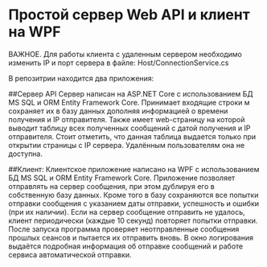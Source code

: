 # Простой сервер Web API и клиент на WPF

ВАЖНОЕ. Для работы клиента с удаленным сервером необходимо изменить IP и порт сервера в файле: Host/ConnectionService.cs

В репозитрии находится два приложения: 

##Сервер API Сервер написан на ASP.NET Core с использованием БД MS SQL и ORM Entity Framework Core. Принимает входящие строки м сохраняет их в базу данных дополняя информацией о времени получения и IP отправителя. Также имеет web-страницу на которой выводит таблицу всех полученных сообщений с датой получения и IP отправителя. Стоит отметить, что данная таблица выдается только при открытии страницы с IP сервера. Удалённым пользователям она не доступна.

##Клиент: Клиентское приложение написано на WPF с использованием БД MS SQL и ORM Entity Framework Core. Приложение позволяет отправлять на сервер сообщения, при этом дублируя его в собственную базу данных. Кроме того в базу сохраняются все попытки отправки сообщения с указанием даты отправки, успешность и ошибки (при их наличии). Если на сервер сообщение отправить не удалось, клиент периодически (каждые 10 секунд) повторяет попытки отправки. После запуска программа проверяет неотправленные сообщения прошлых сеансов и пытается их отправить вновь. В окно логирования выдаётся подробная информация об отправке сообщений и работе сервиса автоматической отправки.
